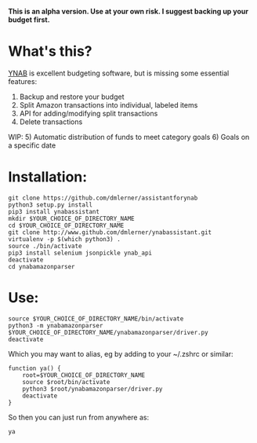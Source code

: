 **This is an alpha version. Use at your own risk. I suggest backing up your budget first.**
# What's this?
[YNAB](ynab.com) is excellent budgeting software, but is missing some essential features:

1) Backup and restore your budget
2) Split Amazon transactions into individual, labeled items
3) API for adding/modifying split transactions
4) Delete transactions

WIP:
5) Automatic distribution of funds to meet category goals
6) Goals on a specific date


# Installation:

```
git clone https://github.com/dmlerner/assistantforynab
python3 setup.py install
pip3 install ynabassistant
mkdir $YOUR_CHOICE_OF_DIRECTORY_NAME  
cd $YOUR_CHOICE_OF_DIRECTORY_NAME
git clone http://www.github.com/dmlerner/ynabassistant.git
virtualenv -p $(which python3) .
source ./bin/activate
pip3 install selenium jsonpickle ynab_api
deactivate
cd ynabamazonparser
```


# Use:

```
source $YOUR_CHOICE_OF_DIRECTORY_NAME/bin/activate
python3 -m ynabamazonparser $YOUR_CHOICE_OF_DIRECTORY_NAME/ynabamazonparser/driver.py
deactivate
```


Which you may want to alias, eg by adding to your ~/.zshrc or similar:

```
function ya() {
	root=$YOUR_CHOICE_OF_DIRECTORY_NAME
	source $root/bin/activate
	python3 $root/ynabamazonparser/driver.py
	deactivate
}
```

So then you can just run from anywhere as:

```
ya
```
